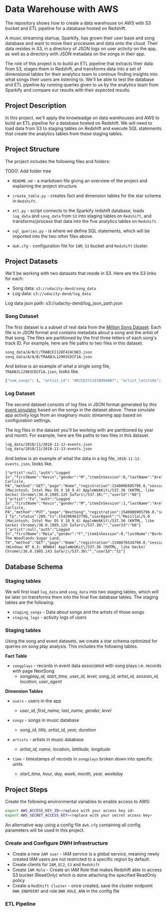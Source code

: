 # Data Warehouse with AWS
The repository shows how to create a data warehouse on AWS with S3 bucket and ETL pipeline for a database hosted on Redshift.


A music streaming startup, Sparkify, has grown their user base and song database and want to move their processes and data onto the cloud. Their data resides in S3, in a directory of JSON logs on user activity on the app, as well as a directory with JSON metadata on the songs in their app.

The role of this project is to build an ETL pipeline that extracts their data from S3, stages them in Redshift, and transforms data into a set of dimensional tables for their analytics team to continue finding insights into what songs their users are listening to. We'll be able to test the database and ETL pipeline by running queries given to us by the analytics team from Sparkify and compare our results with their expected results.

## Project Description
In this project, we'll apply the knowleadge on data warehouses and AWS to build an ETL pipeline for a database hosted on Redshift. We will need to load data from S3 to staging tables on Redshift and execute SQL statements that create the analytics tables from these staging tables.

## Project Structure
The project includes the following files and folders:

TODO: Add folder tree


- `README.md` - a markdown file giving an overview of the project and explaining the project structure.
- `create_table.py` - creates fact and dimension tables for the star schema in `Redshift`.
- `etl.py` - script connects to the Sparkify redshift database, loads `log_data` and `song_data` from `S3` into staging tables on `Redshift`, and transforms/process that data into the five analytics tables on `Redshift`.

- `sql_queries.py` - is where we define SQL statements, which will be imported into the two other files above.
- `dwh.cfg` - configuration file for `IAM`, `S3` bucket and `Redshift` cluster.


## Project Datasets
We'll be working with two datasets that reside in S3. Here are the S3 links for each:

- Song data: `s3://udacity-dend/song_data`
- Log data: `s3://udacity-dend/log_data`

Log data json path: s3://udacity-dend/log_json_path.json

### Song Dataset
The first dataset is a subset of real data from the [Million Song Dataset](http://millionsongdataset.com/). Each file is in JSON format and contains metadata about a song and the artist of that song. The files are partitioned by the first three letters of each song's track ID. For example, here are file paths to two files in this dataset.

```bash
song_data/A/B/C/TRABCEI128F424C983.json
song_data/A/A/B/TRAABJL12903CDCF1A.json
```

And below is an example of what a single song file, `TRAABJL12903CDCF1A.json`, looks like.

```bash
{"num_songs": 1, "artist_id": "ARJIE2Y1187B994AB7", "artist_latitude": null, "artist_longitude": null, "artist_location": "", "artist_name": "Line Renaud", "song_id": "SOUPIRU12A6D4FA1E1", "title": "Der Kleine Dompfaff", "duration": 152.92036, "year": 0}
```

### Log Dataset
The second dataset consists of log files in JSON format generated by this [event simulator](https://github.com/Interana/eventsim) based on the songs in the dataset above. These simulate app activity logs from an imaginary music streaming app based on configuration settings.

The log files in the dataset you'll be working with are partitioned by year and month. For example, here are file paths to two files in this dataset.

```bash
log_data/2018/11/2018-11-12-events.json
log_data/2018/11/2018-11-13-events.json
```

And below is an example of what the data in a log file, `2018-11-12-events.json`, looks like.

```
{"artist":null,"auth":"Logged In","firstName":"Kevin","gender":"M","itemInSession":0,"lastName":"Arellano","length":null,"level":"free","location":"Harrisburg-Carlisle, PA","method":"GET","page":"Home","registration":1540006905796.0,"sessionId":514,"song":null,"status":200,"ts":1542069417796,"userAgent":"\"Mozilla\/5.0 (Macintosh; Intel Mac OS X 10_9_4) AppleWebKit\/537.36 (KHTML, like Gecko) Chrome\/36.0.1985.125 Safari\/537.36\"","userId":"66"}
{"artist":"Fu","auth":"Logged In","firstName":"Kevin","gender":"M","itemInSession":1,"lastName":"Arellano","length":280.05832,"level":"free","location":"Harrisburg-Carlisle, PA","method":"PUT","page":"NextSong","registration":1540006905796.0,"sessionId":514,"song":"Ja I Ty","status":200,"ts":1542069637796,"userAgent":"\"Mozilla\/5.0 (Macintosh; Intel Mac OS X 10_9_4) AppleWebKit\/537.36 (KHTML, like Gecko) Chrome\/36.0.1985.125 Safari\/537.36\"","userId":"66"}
{"artist":null,"auth":"Logged In","firstName":"Maia","gender":"F","itemInSession":0,"lastName":"Burke","length":null,"level":"free","location":"Houston-The Woodlands-Sugar Land, TX","method":"GET","page":"Home","registration":1540676534796.0,"sessionId":510,"song":null,"status":200,"ts":1542071524796,"userAgent":"\"Mozilla\/5.0 (Windows NT 6.3; WOW64) AppleWebKit\/537.36 (KHTML, like Gecko) Chrome\/36.0.1985.143 Safari\/537.36\"","userId":"51"}
```

## Database Schema 
### Staging tables
We will first load `log_data` and `song_data` into two staging tables, which will be later on transforms them into the final five database tables. The staging tables are the following:

- `staging_songs` - Data about songs and the artists of those songs 
- `staging_logs` - activity logs of users

### Staging tables
Using the song and event datasets, we create a star schema optimized for queries on song play analysis. This includes the following tables.

**Fact Table**
- `songplays` - records in event data associated with song plays i.e. records with page NextSong 
  - *songplay_id, start_time, user_id, level, song_id, artist_id, session_id, location, user_agent*
 
**Dimension Tables**
- `users` - users in the app
  - *user_id, first_name, last_name, gender, level*

- `songs` - songs in music database
  - *song_id, title, artist_id, year, duration*
 
- `artists` - artists in music database
  - *artist_id, name, location, lattitude, longitude*

- `time` - timestamps of records in `songplays` broken down into specific units
  - *start_time, hour, day, week, month, year, weekday*

## Project Steps

Create the following environmental variables to enable access to AWS:

```bash
export AWS_ACCESS_KEY_ID=<replace with your access key id>
export AWS_SECRET_ACCESS_KEY=<replace with your secret access key>
```

An alternative way using a config file `dwh.cfg` containing all config parameters will be used in this project.

### Create and Configure DWH Infrastructure
- Create a new `IAM user` - IAM service is a global service, meaning newly created IAM users are not restricted to a specific region by default.
- Create clients for `IAM`, `EC2`, `S3` and `Redshift`
- Create `IAM Role` - Create an IAM Role that makes Redshift able to access S3 bucket (ReadOnly) which is done attaching the specified ReadOnly policy
- Create a `RedShift Cluster` - once created, save the cluster endpoint `DWH_ENDPOINT` and role `DWH_ROLE_ARN` in the config file


### ETL Pipeline


